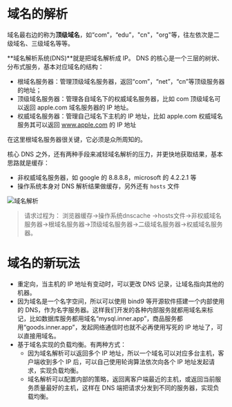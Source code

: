 # 域名的解析
域名最右边的称为**顶级域名**，如“com”，“edu”，"cn"，"org"等，往左依次是二级域名、三级域名等等。

**域名解析系统(DNS)**就是把域名解析成 IP。
DNS 的核心是一个三层的树状、分布式服务，基本对应域名的结构：
- 根域名服务器：管理顶级域名服务器，返回“com”，“net”，“cn”等顶级服务器的地址；
- 顶级域名服务器：管理各自域名下的权威域名服务器，比如 com 顶级域名可以返回 apple.com 域名服务器的 IP 地址。
- 权威域名服务器：管理自己域名下主机的 IP 地址，比如 apple.com 权威域名服务其可以返回 www.apple.com 的 IP 地址

在这里根域名服务器很关键，它必须是众所周知的。

核心 DNS 之外，还有两种手段来减轻域名解析的压力，并更快地获取结果，基本思路就是缓存：
- 非权威域名服务器，如 google 的 8.8.8.8，microsoft 的 4.2.2.1 等
- 操作系统本身对 DNS 解析结果做缓存，另外还有 `hosts` 文件

![域名解析](https://static001.geekbang.org/resource/image/e5/ac/e51df3245609880641043af65bba94ac.png)


> 请求过程为：
浏览器缓存->操作系统dnscache ->hosts文件->非权威域名服务器->根域名服务器->顶级域名服务器->二级域名服务器->权威域名服务器。

# 域名的新玩法
- 重定向，当主机的 IP 地址有变动时，可以更改 DNS 记录，让域名指向其他的机器。
- 因为域名是一个名字空间，所以可以使用 bind9 等开源软件搭建一个内部使用的 DNS，作为名字服务器。这样我们开发的各种内部服务就都用域名来标记，比如数据库服务都用域名“mysql.inner.app”，商品服务都用“goods.inner.app”，发起网络通信时也就不必再使用写死的 IP 地址了，可以直接用域名。
- 基于域名实现的负载均衡。有两种方式：
    - 因为域名解析可以返回多个 IP 地址，所以一个域名可以对应多台主机，客户端收到多个 IP 后，可以自己使用轮询算法依次向各个 IP 地址发起请求，实现负载均衡。
    - 域名解析可以配置内部的策略，返回离客户端最近的主机，或返回当前服务质量最好的主机，这样在 DNS 端把请求分发到不同的服务器，实现负载均衡。

